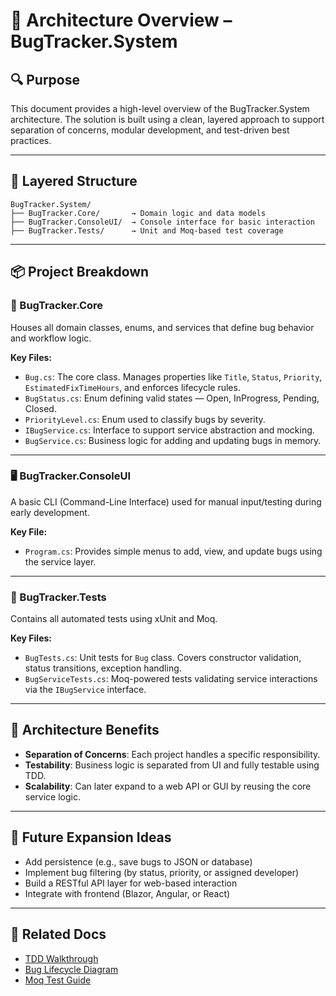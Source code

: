 # 🧱 Architecture Overview – BugTracker.System

## 🔍 Purpose

This document provides a high-level overview of the BugTracker.System architecture. The solution is built using a clean, layered approach to support separation of concerns, modular development, and test-driven best practices.

---

## 📐 Layered Structure

```
BugTracker.System/
├── BugTracker.Core/       → Domain logic and data models
├── BugTracker.ConsoleUI/  → Console interface for basic interaction
├── BugTracker.Tests/      → Unit and Moq-based test coverage
```

---

## 📦 Project Breakdown

### 🧩 BugTracker.Core

Houses all domain classes, enums, and services that define bug behavior and workflow logic.

**Key Files:**
- `Bug.cs`: The core class. Manages properties like `Title`, `Status`, `Priority`, `EstimatedFixTimeHours`, and enforces lifecycle rules.
- `BugStatus.cs`: Enum defining valid states — Open, InProgress, Pending, Closed.
- `PriorityLevel.cs`: Enum used to classify bugs by severity.
- `IBugService.cs`: Interface to support service abstraction and mocking.
- `BugService.cs`: Business logic for adding and updating bugs in memory.

---

### 🖥️ BugTracker.ConsoleUI

A basic CLI (Command-Line Interface) used for manual input/testing during early development.

**Key File:**
- `Program.cs`: Provides simple menus to add, view, and update bugs using the service layer.

---

### 🧪 BugTracker.Tests

Contains all automated tests using xUnit and Moq.

**Key Files:**
- `BugTests.cs`: Unit tests for `Bug` class. Covers constructor validation, status transitions, exception handling.
- `BugServiceTests.cs`: Moq-powered tests validating service interactions via the `IBugService` interface.

---

## 🧭 Architecture Benefits

- **Separation of Concerns**: Each project handles a specific responsibility.
- **Testability**: Business logic is separated from UI and fully testable using TDD.
- **Scalability**: Can later expand to a web API or GUI by reusing the core service logic.

---

## 📎 Future Expansion Ideas

- Add persistence (e.g., save bugs to JSON or database)
- Implement bug filtering (by status, priority, or assigned developer)
- Build a RESTful API layer for web-based interaction
- Integrate with frontend (Blazor, Angular, or React)

---

## 📘 Related Docs

- [TDD Walkthrough](./tdd-walkthrough.md)
- [Bug Lifecycle Diagram](./bug-lifecycle-diagram.md)
- [Moq Test Guide](./moq-example.md)
